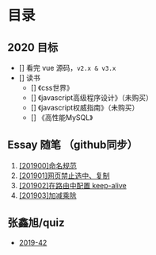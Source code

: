 # 目录

## 2020 目标

- [] 看完 vue 源码，`v2.x & v3.x`
- [] 读书
  - [] 《css世界》
  - [] 《javascript高级程序设计》（未购买）
  - [] 《javascript权威指南》（未购买）
  - [] 《高性能MySQL》

## Essay 随笔 （github同步）

1. [[201900]命名规范](./essay/[201900]命名规范.md)
2. [[201901]网页禁止选中、复制](./essay/[201901]网页禁止选中、复制.md)
3. [[201902]在路由中配置 keep-alive](./essay/[201902]在路由中配置keep-alive.md)
4. [[201903]加减乘除](./essay/[201903]加减乘除.md)

## 张鑫旭/quiz

- [2019-42](./zhangxinxu-quiz/42.md)
